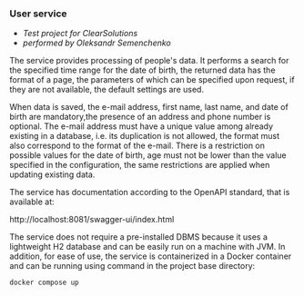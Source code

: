 
### User service

- _Test project for ClearSolutions_ 
- _performed by Oleksandr Semenchenko_

The service provides processing of people's data. It performs a search for the specified time range 
for the date of birth, the returned data has the format of a page, the parameters of which can be specified 
upon request, if they are not available, the default settings are used.

When data is saved, the e-mail address, first name, last name, and date of birth are mandatory,the presence of 
an address and phone number is optional. The e-mail address must have a unique value among already existing in 
a database, i.e. its duplication is not allowed, the format must also correspond to the format of the e-mail. 
There is a restriction on possible values for the date of birth, age must not be lower than the value specified 
in the configuration, the same restrictions are applied when updating existing data.

The service has documentation according to the OpenAPI standard, that is available at:

http://localhost:8081/swagger-ui/index.html

The service does not require a pre-installed DBMS because it uses a lightweight H2 database and can be easily run 
on a machine with JVM. In addition, for ease of use, the service is containerized in a Docker container and 
can be running using command in the project base directory:

```sh
docker compose up
```